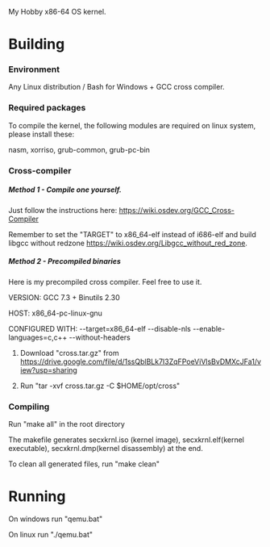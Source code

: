 My Hobby x86-64 OS kernel.

# Building
### Environment
Any Linux distribution / Bash for Windows + GCC cross compiler.

### Required packages
To compile the kernel, the following modules are required on linux system, please install these:

nasm, xorriso, grub-common, grub-pc-bin

### Cross-compiler
##### Method 1 - Compile one yourself.
Just follow the instructions here: https://wiki.osdev.org/GCC_Cross-Compiler

Remember to set the "TARGET" to x86_64-elf instead of i686-elf and build libgcc without redzone https://wiki.osdev.org/Libgcc_without_red_zone.

##### Method 2 - Precompiled binaries
Here is my precompiled cross compiler. Feel free to use it.

VERSION: GCC 7.3 + Binutils 2.30

HOST: x86_64-pc-linux-gnu

CONFIGURED WITH: --target=x86_64-elf --disable-nls --enable-languages=c,c++ --without-headers


1. Download "cross.tar.gz" from https://drive.google.com/file/d/1ssQblBLk7I3ZqFPoeViVlsBvDMXcJFa1/view?usp=sharing


2. Run "tar -xvf cross.tar.gz -C $HOME/opt/cross"

### Compiling
Run "make all" in the root directory

The makefile generates secxkrnl.iso (kernel image), secxkrnl.elf(kernel executable), secxkrnl.dmp(kernel disassembly) at the end.

To clean all generated files, run "make clean"

# Running
On windows run "qemu.bat"

On linux run "./qemu.bat"
